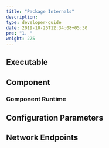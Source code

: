 ```yaml
---
title: "Package Internals"
description:
type: developer-guide
date: 2019-10-25T12:34:08+05:30
pre: "1. "
weight: 275
---
```

## Executable
## Component
### Component Runtime
## Configuration Parameters
## Network Endpoints